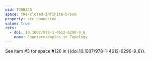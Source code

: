 ```yaml
---
uid: T000445
space: the-closed-infinite-broom
property: arc-connected
value: true
refs:
  - doi: 10.1007/978-1-4612-6290-9_6
    name: Counterexamples in Topology
---
```

See item #3 for space #120 in {{doi:10.1007/978-1-4612-6290-9_6}}.
